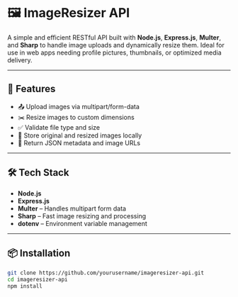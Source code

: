 # 🖼️ ImageResizer API

A simple and efficient RESTful API built with **Node.js**, **Express.js**, **Multer**, and **Sharp** to handle image uploads and dynamically resize them. Ideal for use in web apps needing profile pictures, thumbnails, or optimized media delivery.

---

## 🚀 Features

- 📤 Upload images via multipart/form-data
- ✂️ Resize images to custom dimensions
- ✅ Validate file type and size
- 📁 Store original and resized images locally
- 🧾 Return JSON metadata and image URLs

---

## 🛠️ Tech Stack

- **Node.js**
- **Express.js**
- **Multer** – Handles multipart form data
- **Sharp** – Fast image resizing and processing
- **dotenv** – Environment variable management

---

## 📦 Installation

```bash
git clone https://github.com/yourusername/imageresizer-api.git
cd imageresizer-api
npm install
